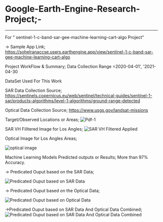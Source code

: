 # Google-Earth-Engine-Research-Project;-
--------------------------------------
For " sentinel-1-c-band-sar-gee-machine-learning-cart-algo Project"

-> Sample App Link; https://sohelranaccse.users.earthengine.app/view/sentinel-1-c-band-sar-gee-machine-learning-cart-algo

Project WorkFlow & Summary; Data Collection Range =2020-04-01', '2021-04-30

DataSet Used For This Work

SAR Data Collection Source; https://sentinels.copernicus.eu/web/sentinel/technical-guides/sentinel-1-sar/products-algorithms/level-1-algorithms/ground-range-detected

Optical Data Collection Source; https://www.usgs.gov/landsat-missions

Target/Observed Locations or Areas;
![Pdf-1](https://github.com/SohelRana-aiub-Pro/Google-Earth-Engine-Research-Project/assets/133596903/3fae88b5-2eee-4dd2-bea3-6233372421c9)

SAR VH Filltered Image for Los Angles;
![SAR VH Filtered Applied](https://github.com/SohelRana-aiub-Pro/Google-Earth-Engine-Research-Project/assets/133596903/d31e82b8-53e7-4e26-adb3-ff60b8fc6750)

Optical Image for Los Angles Areas;

![optical image](https://github.com/SohelRana-aiub-Pro/Google-Earth-Engine-Research-Project/assets/133596903/5c105632-2dfe-4010-ac46-2301e3d79fba)

Machine Learning Models Predicted outputs or Results; More than 97% Accuracy.

-> Predicated Ouput based on the SAR Data;

![Predicated Ouput based on SAR Data](https://github.com/SohelRana-aiub-Pro/Google-Earth-Engine-Research-Project/assets/133596903/440f66d8-a6e7-4d69-b95d-d802024e9edc)

-> Predicated Ouput based on the Optical Data;

![Predicated Ouput based on Optical Data](https://github.com/SohelRana-aiub-Pro/Google-Earth-Engine-Research-Project/assets/133596903/a671b34e-4365-4e87-8ce4-5a983e4044ef)

->Predicated Ouput based on SAR Data And Optical Data Combined;
![Predicated Ouput based on SAR Data And Optical Data Combined](https://github.com/SohelRana-aiub-Pro/Google-Earth-Engine-Research-Project/assets/133596903/192e19ad-5d7c-4737-ac71-b7bec4b186a2)





